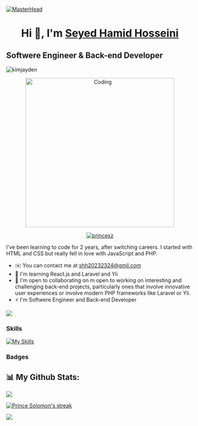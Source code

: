 [![MasterHead](https://visme.co/blog/wp-content/uploads/2019/10/animated-presentation-software-header.gif)]()
<h1 align="center">Hi 👋, I'm <a href="https://github.com/seyedhamidhosseini"> Seyed Hamid Hosseini </a></h1>


Softwere Engineer & Back-end Developer
---------------------------------------
<p align="left"> <img src="https://komarev.com/ghpvc/?username=seyedhamidhosseini&label=Profile%20views&color=0e75b6&style=flat" alt="kimjayden" /> </p>

<p align="center"> <img alt="Coding" width="400" src="https://miro.medium.com/max/680/0*7Q3yvSIv_t0ioJ-Z.gif"/> </p>

<p align="center"> <a href="https://github.com/ryo-ma/github-profile-trophy"><img src="https://github-profile-trophy.vercel.app/?username=seyedhamidhosseini&row=1&theme=monokai" alt="princexz" /></a> </p>


I've been learning to code for 2 years, after switching careers. I started with HTML and CSS but really fell in love with JavaScript and PHP.

* ✉️  You can contact me at [shh20232324@gmil.com](mailto:shh20232324@gmil.com)
* 🧠  I'm learning React.js and Laravel and Yii
* 🤝  I'm open to collaborating on m open to working on interesting and challenging back-end projects, particularly ones that involve innovative user experiences or involve modern PHP frameworks like Laravel or Yii.
* ⚡  I'm Softwere Engineer and Back-end Developer

<a href="https://www.twitch.tv/shamidh2000" target="_blank" rel="noreferrer"><img
src="https://img.shields.io/twitch/status/shamidh2000?logo=twitchsx&style=for-the-badge&color=0891b2&labelColor=000000&label=TWITCH+STATUS" /></a>
### Skills

[![My Skills](https://skillicons.dev/icons?i=html,css,js,php,laravel,yii)](https://skillicons.dev)


### Badges

## 📊 My Github Stats:

<img src="https://github-readme-stats.vercel.app/api?username=seyedhamidhosseini&show_icons=true&theme=radical" />

<p align="left">
    <a href="https://github.com/Princexz/github-readme-streak-stats">
        <img title="🔥 Get streak stats for your profile at git.io/streak-stats" alt="Prince Solomon's streak" src="https://github-readme-streak-stats.herokuapp.com/?user=seyedhamidhosseini&theme=black-ice&hide_border=true&stroke=0000&background=060A0CD0"/>
    </a>
</p>

<img src="https://github-readme-stats.vercel.app/api/top-langs/?username=seyedhamidhosseini&layout=compact" />
